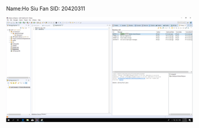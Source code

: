 Name:Ho Siu Fan
SID: 20420311

![image](https://raw.githubusercontent.com/sfhoad/Lab1/1ea360bed990ed6ba184ac89fed884315fd81c42/Untitled.png)
